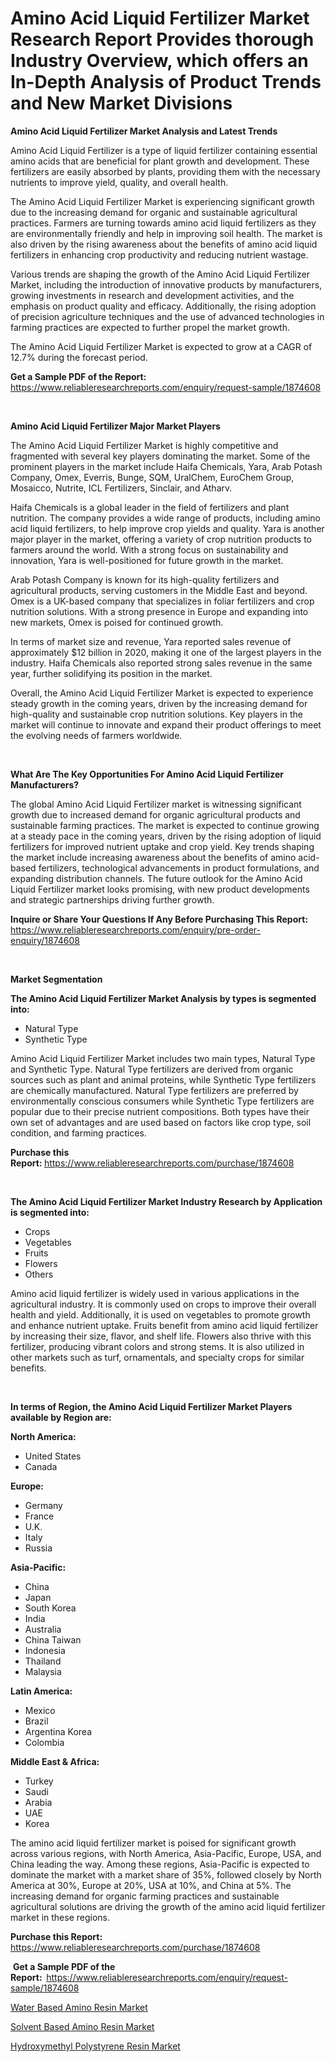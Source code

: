 <p><h1>Amino Acid Liquid Fertilizer Market Research Report Provides thorough Industry Overview, which offers an In-Depth Analysis of Product Trends and New Market Divisions</h1></p><p><strong>Amino Acid Liquid Fertilizer Market Analysis and Latest Trends</strong></p>
<p><p>Amino Acid Liquid Fertilizer is a type of liquid fertilizer containing essential amino acids that are beneficial for plant growth and development. These fertilizers are easily absorbed by plants, providing them with the necessary nutrients to improve yield, quality, and overall health.</p><p>The Amino Acid Liquid Fertilizer Market is experiencing significant growth due to the increasing demand for organic and sustainable agricultural practices. Farmers are turning towards amino acid liquid fertilizers as they are environmentally friendly and help in improving soil health. The market is also driven by the rising awareness about the benefits of amino acid liquid fertilizers in enhancing crop productivity and reducing nutrient wastage.</p><p>Various trends are shaping the growth of the Amino Acid Liquid Fertilizer Market, including the introduction of innovative products by manufacturers, growing investments in research and development activities, and the emphasis on product quality and efficacy. Additionally, the rising adoption of precision agriculture techniques and the use of advanced technologies in farming practices are expected to further propel the market growth.</p><p>The Amino Acid Liquid Fertilizer Market is expected to grow at a CAGR of 12.7% during the forecast period.</p></p>
<p><strong>Get a Sample PDF of the Report:&nbsp;</strong> <a href="https://www.reliableresearchreports.com/enquiry/request-sample/1874608">https://www.reliableresearchreports.com/enquiry/request-sample/1874608</a></p>
<p>&nbsp;</p>
<p><strong>Amino Acid Liquid Fertilizer Major Market Players</strong></p>
<p><p>The Amino Acid Liquid Fertilizer Market is highly competitive and fragmented with several key players dominating the market. Some of the prominent players in the market include Haifa Chemicals, Yara, Arab Potash Company, Omex, Everris, Bunge, SQM, UralChem, EuroChem Group, Mosaicco, Nutrite, ICL Fertilizers, Sinclair, and Atharv.</p><p>Haifa Chemicals is a global leader in the field of fertilizers and plant nutrition. The company provides a wide range of products, including amino acid liquid fertilizers, to help improve crop yields and quality. Yara is another major player in the market, offering a variety of crop nutrition products to farmers around the world. With a strong focus on sustainability and innovation, Yara is well-positioned for future growth in the market.</p><p>Arab Potash Company is known for its high-quality fertilizers and agricultural products, serving customers in the Middle East and beyond. Omex is a UK-based company that specializes in foliar fertilizers and crop nutrition solutions. With a strong presence in Europe and expanding into new markets, Omex is poised for continued growth.</p><p>In terms of market size and revenue, Yara reported sales revenue of approximately $12 billion in 2020, making it one of the largest players in the industry. Haifa Chemicals also reported strong sales revenue in the same year, further solidifying its position in the market.</p><p>Overall, the Amino Acid Liquid Fertilizer Market is expected to experience steady growth in the coming years, driven by the increasing demand for high-quality and sustainable crop nutrition solutions. Key players in the market will continue to innovate and expand their product offerings to meet the evolving needs of farmers worldwide.</p></p>
<p>&nbsp;</p>
<p><strong>What Are The Key Opportunities For Amino Acid Liquid Fertilizer Manufacturers?</strong></p>
<p><p>The global Amino Acid Liquid Fertilizer market is witnessing significant growth due to increased demand for organic agricultural products and sustainable farming practices. The market is expected to continue growing at a steady pace in the coming years, driven by the rising adoption of liquid fertilizers for improved nutrient uptake and crop yield. Key trends shaping the market include increasing awareness about the benefits of amino acid-based fertilizers, technological advancements in product formulations, and expanding distribution channels. The future outlook for the Amino Acid Liquid Fertilizer market looks promising, with new product developments and strategic partnerships driving further growth.</p></p>
<p><strong>Inquire or Share Your Questions If Any Before Purchasing This Report:</strong> <a href="https://www.reliableresearchreports.com/enquiry/pre-order-enquiry/1874608">https://www.reliableresearchreports.com/enquiry/pre-order-enquiry/1874608</a></p>
<p>&nbsp;</p>
<p><strong>Market Segmentation</strong></p>
<p><strong>The Amino Acid Liquid Fertilizer Market Analysis by types is segmented into:</strong></p>
<p><ul><li>Natural Type</li><li>Synthetic Type</li></ul></p>
<p><p>Amino Acid Liquid Fertilizer Market includes two main types, Natural Type and Synthetic Type. Natural Type fertilizers are derived from organic sources such as plant and animal proteins, while Synthetic Type fertilizers are chemically manufactured. Natural Type fertilizers are preferred by environmentally conscious consumers while Synthetic Type fertilizers are popular due to their precise nutrient compositions. Both types have their own set of advantages and are used based on factors like crop type, soil condition, and farming practices.</p></p>
<p><strong>Purchase this Report:&nbsp;</strong><a href="https://www.reliableresearchreports.com/purchase/1874608">https://www.reliableresearchreports.com/purchase/1874608</a></p>
<p>&nbsp;</p>
<p><strong>The Amino Acid Liquid Fertilizer Market Industry Research by Application is segmented into:</strong></p>
<p><ul><li>Crops</li><li>Vegetables</li><li>Fruits</li><li>Flowers</li><li>Others</li></ul></p>
<p><p>Amino acid liquid fertilizer is widely used in various applications in the agricultural industry. It is commonly used on crops to improve their overall health and yield. Additionally, it is used on vegetables to promote growth and enhance nutrient uptake. Fruits benefit from amino acid liquid fertilizer by increasing their size, flavor, and shelf life. Flowers also thrive with this fertilizer, producing vibrant colors and strong stems. It is also utilized in other markets such as turf, ornamentals, and specialty crops for similar benefits.</p></p>
<p>&nbsp;</p>
<p><strong>In terms of Region, the Amino Acid Liquid Fertilizer Market Players available by Region are:</strong></p>
<p>
    <p> <strong> North America: </strong>
        <ul>
            <li>United States</li>
            <li>Canada</li>
        </ul>
        </p> 
    <p> <strong> Europe: </strong>
        <ul>
            <li>Germany</li>
            <li>France</li>
            <li>U.K.</li>
            <li>Italy</li>
            <li>Russia</li>
        </ul>
        </p> 
    <p> <strong> Asia-Pacific: </strong>
        <ul>
            <li>China</li>
            <li>Japan</li>
            <li>South Korea</li>
            <li>India</li>
            <li>Australia</li>
            <li>China Taiwan</li>
            <li>Indonesia</li>
            <li>Thailand</li>
            <li>Malaysia</li>
        </ul>
        </p> 
    <p> <strong> Latin America: </strong>
        <ul>
            <li>Mexico</li>
            <li>Brazil</li>
            <li>Argentina Korea</li>
            <li>Colombia</li>
        </ul>
        </p> 
    <p> <strong> Middle East & Africa: </strong>
        <ul>
            <li>Turkey</li>
            <li>Saudi</li>
            <li>Arabia</li>
            <li>UAE</li>
            <li>Korea</li>
        </ul>
    </p>
    </p>
<p><p>The amino acid liquid fertilizer market is poised for significant growth across various regions, with North America, Asia-Pacific, Europe, USA, and China leading the way. Among these regions, Asia-Pacific is expected to dominate the market with a market share of 35%, followed closely by North America at 30%, Europe at 20%, USA at 10%, and China at 5%. The increasing demand for organic farming practices and sustainable agricultural solutions are driving the growth of the amino acid liquid fertilizer market in these regions.</p></p>
<p><strong>Purchase this Report: </strong><a href="https://www.reliableresearchreports.com/purchase/1874608">https://www.reliableresearchreports.com/purchase/1874608</a></p>
<p>&nbsp;<strong>Get a Sample PDF of the Report:&nbsp;&nbsp;</strong><a href="https://www.reliableresearchreports.com/enquiry/request-sample/1874608">https://www.reliableresearchreports.com/enquiry/request-sample/1874608</a></p>
<p><strong></strong></p>
<p><p><a href="https://view.publitas.com/reportprime-1/water-based-amino-resin-market-research-report-provides-thorough-industry-overview-which-offers-an-in-depth-analysis-of-product-trends-and-new-market-divisions/">Water Based Amino Resin Market</a></p><p><a href="https://view.publitas.com/reportprime-1/solvent-based-amino-resin-market-size-share-trends-analysis-report-by-application-regional-outlook-competitive-strategies-and-segment-forecasts-2024-2031/">Solvent Based Amino Resin Market</a></p><p><a href="https://view.publitas.com/reportprime-1/hydroxymethyl-polystyrene-resin-market-size-and-examines-its-market-scope-with-a-primary-focus-on-growth-opportunities-and-forecasted-trends-spanning-from-2024-to-2031/">Hydroxymethyl Polystyrene Resin Market</a></p></p>